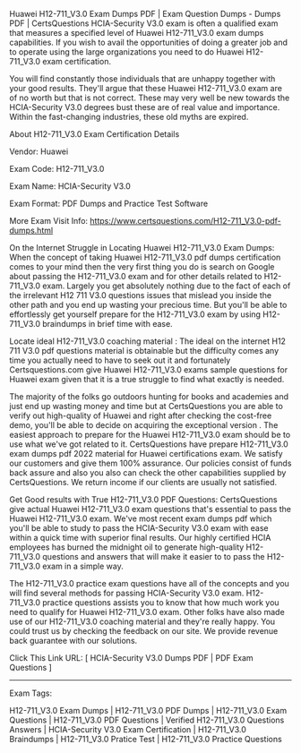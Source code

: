 Huawei H12-711_V3.0 Exam Dumps PDF | Exam Question Dumps - Dumps PDF | CertsQuestions
HCIA-Security V3.0 exam is often a qualified exam that measures a specified level of Huawei H12-711_V3.0 exam dumps capabilities. If you wish to avail the opportunities of doing a greater job and to operate using the large organizations you need to do Huawei H12-711_V3.0 exam certification.

You will find constantly those individuals that are unhappy together with your good results. They'll argue that these Huawei H12-711_V3.0 exam are of no worth but that is not correct. These may very well be new towards the HCIA-Security V3.0 degrees bust these are of real value and importance. Within the fast-changing industries, these old myths are expired.



About H12-711_V3.0 Exam Certification Details

Vendor: Huawei

Exam Code: H12-711_V3.0

Exam Name: HCIA-Security V3.0

Exam Format: PDF Dumps and Practice Test Software

More Exam Visit Info: https://www.certsquestions.com/H12-711_V3.0-pdf-dumps.html

On the Internet Struggle in Locating Huawei H12-711_V3.0 Exam Dumps:
When the concept of taking Huawei H12-711_V3.0 pdf dumps certification comes to your mind then the very first thing you do is search on Google about passing the H12-711_V3.0 exam and for other details related to H12-711_V3.0 exam. Largely you get absolutely nothing due to the fact of each of the irrelevant H12 711 V3.0 questions issues that mislead you inside the other path and you end up wasting your precious time. But you'll be able to effortlessly get yourself prepare for the H12-711_V3.0 exam by using H12-711_V3.0 braindumps in brief time with ease.



Locate ideal H12-711_V3.0 coaching material :
The ideal on the internet H12 711 V3.0 pdf questions material is obtainable but the difficulty comes any time you actually need to have to seek out it and fortunately Certsquestions.com give Huawei H12-711_V3.0 exams sample questions for Huawei exam given that it is a true struggle to find what exactly is needed.

The majority of the folks go outdoors hunting for books and academies and just end up wasting money and time but at CertsQuestions you are able to verify out high-quality of Huawei and right after checking the cost-free demo, you'll be able to decide on acquiring the exceptional version . The easiest approach to prepare for the Huawei H12-711_V3.0 exam should be to use what we've got related to it. CertsQuestions have prepare H12-711_V3.0 exam dumps pdf 2022 material for Huawei certifications exam. We satisfy our customers and give them 100% assurance. Our policies consist of funds back assure and also you also can check the other capabilities supplied by CertsQuestions. We return income if our clients are usually not satisfied.

Get Good results with True H12-711_V3.0 PDF Questions:
CertsQuestions give actual Huawei H12-711_V3.0 exam questions that's essential to pass the Huawei H12-711_V3.0 exam. We've most recent exam dumps pdf which you'll be able to study to pass the HCIA-Security V3.0 exam with ease within a quick time with superior final results. Our highly certified HCIA employees has burned the midnight oil to generate high-quality H12-711_V3.0 questions and answers that will make it easier to to pass the H12-711_V3.0 exam in a simple way.

The H12-711_V3.0 practice exam questions have all of the concepts and you will find several methods for passing HCIA-Security V3.0 exam. H12-711_V3.0 practice questions assists you to know that how much work you need to qualify for Huawei H12-711_V3.0 exam. Other folks have also made use of our H12-711_V3.0 coaching material and they're really happy. You could trust us by checking the feedback on our site. We provide revenue back guarantee with our solutions.

Click This Link URL: [ HCIA-Security V3.0 Dumps PDF | PDF Exam Questions ]

______________________________________________________________________________

Exam Tags:

H12-711_V3.0 Exam Dumps | H12-711_V3.0 PDF Dumps | H12-711_V3.0 Exam Questions | H12-711_V3.0 PDF Questions | Verified H12-711_V3.0 Questions Answers | HCIA-Security V3.0 Exam Certification | H12-711_V3.0 Braindumps | H12-711_V3.0 Pratice Test | H12-711_V3.0 Practice Questions
